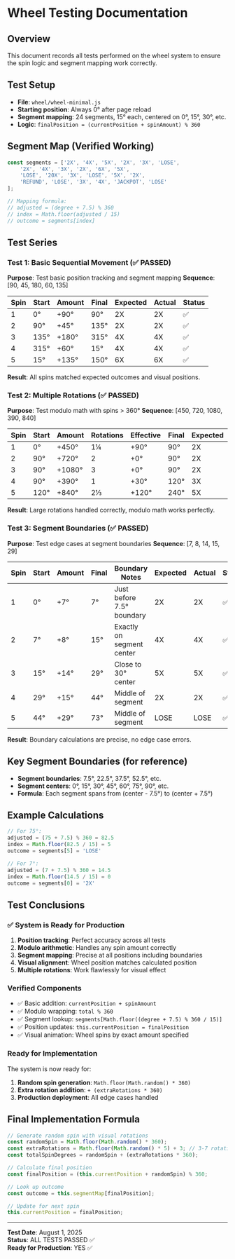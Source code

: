 # Wheel Testing Documentation

## Overview
This document records all tests performed on the wheel system to ensure the spin logic and segment mapping work correctly.

## Test Setup
- **File**: `wheel/wheel-minimal.js`
- **Starting position**: Always 0° after page reload
- **Segment mapping**: 24 segments, 15° each, centered on 0°, 15°, 30°, etc.
- **Logic**: `finalPosition = (currentPosition + spinAmount) % 360`

## Segment Map (Verified Working)
```javascript
const segments = ['2X', '4X', '5X', '2X', '3X', 'LOSE',
    '2X', '4X', '3X', '2X', '6X', '5X',
    'LOSE', '20X', '3X', 'LOSE', '5X', '2X',
    'REFUND', 'LOSE', '3X', '4X', 'JACKPOT', 'LOSE'
];

// Mapping formula:
// adjusted = (degree + 7.5) % 360
// index = Math.floor(adjusted / 15)
// outcome = segments[index]
```

## Test Series

### Test 1: Basic Sequential Movement (✅ PASSED)
**Purpose**: Test basic position tracking and segment mapping
**Sequence**: [90, 45, 180, 60, 135]

| Spin | Start | Amount | Final | Expected | Actual | Status |
|------|-------|---------|-------|----------|---------|---------|
| 1    | 0°    | +90°   | 90°   | 2X       | 2X      | ✅      |
| 2    | 90°   | +45°   | 135°  | 2X       | 2X      | ✅      |
| 3    | 135°  | +180°  | 315°  | 4X       | 4X      | ✅      |
| 4    | 315°  | +60°   | 15°   | 4X       | 4X      | ✅      |
| 5    | 15°   | +135°  | 150°  | 6X       | 6X      | ✅      |

**Result**: All spins matched expected outcomes and visual positions.

### Test 2: Multiple Rotations (✅ PASSED)
**Purpose**: Test modulo math with spins > 360°
**Sequence**: [450, 720, 1080, 390, 840]

| Spin | Start | Amount | Rotations | Effective | Final | Expected | Actual | Status |
|------|-------|---------|-----------|-----------|-------|----------|---------|---------|
| 1    | 0°    | +450°  | 1¼        | +90°      | 90°   | 2X       | 2X      | ✅      |
| 2    | 90°   | +720°  | 2         | +0°       | 90°   | 2X       | 2X      | ✅      |
| 3    | 90°   | +1080° | 3         | +0°       | 90°   | 2X       | 2X      | ✅      |
| 4    | 90°   | +390°  | 1         | +30°      | 120°  | 3X       | 3X      | ✅      |
| 5    | 120°  | +840°  | 2⅓        | +120°     | 240°  | 5X       | 5X      | ✅      |

**Result**: Large rotations handled correctly, modulo math works perfectly.

### Test 3: Segment Boundaries (✅ PASSED)
**Purpose**: Test edge cases at segment boundaries
**Sequence**: [7, 8, 14, 15, 29]

| Spin | Start | Amount | Final | Boundary Notes | Expected | Actual | Status |
|------|-------|---------|-------|----------------|----------|---------|---------|
| 1    | 0°    | +7°    | 7°    | Just before 7.5° boundary | 2X | 2X | ✅ |
| 2    | 7°    | +8°    | 15°   | Exactly on segment center | 4X | 4X | ✅ |
| 3    | 15°   | +14°   | 29°   | Close to 30° center | 5X | 5X | ✅ |
| 4    | 29°   | +15°   | 44°   | Middle of segment | 2X | 2X | ✅ |
| 5    | 44°   | +29°   | 73°   | Middle of segment | LOSE | LOSE | ✅ |

**Result**: Boundary calculations are precise, no edge case errors.

## Key Segment Boundaries (for reference)
- **Segment boundaries**: 7.5°, 22.5°, 37.5°, 52.5°, etc.
- **Segment centers**: 0°, 15°, 30°, 45°, 60°, 75°, 90°, etc.
- **Formula**: Each segment spans from (center - 7.5°) to (center + 7.5°)

## Example Calculations
```javascript
// For 75°:
adjusted = (75 + 7.5) % 360 = 82.5
index = Math.floor(82.5 / 15) = 5
outcome = segments[5] = 'LOSE'

// For 7°:
adjusted = (7 + 7.5) % 360 = 14.5
index = Math.floor(14.5 / 15) = 0
outcome = segments[0] = '2X'
```

## Test Conclusions

### ✅ System is Ready for Production
1. **Position tracking**: Perfect accuracy across all tests
2. **Modulo arithmetic**: Handles any spin amount correctly
3. **Segment mapping**: Precise at all positions including boundaries  
4. **Visual alignment**: Wheel position matches calculated position
5. **Multiple rotations**: Work flawlessly for visual effect

### Verified Components
- ✅ Basic addition: `currentPosition + spinAmount`
- ✅ Modulo wrapping: `total % 360`
- ✅ Segment lookup: `segments[Math.floor((degree + 7.5) % 360 / 15)]`
- ✅ Position updates: `this.currentPosition = finalPosition`
- ✅ Visual animation: Wheel spins by exact amount specified

### Ready for Implementation
The system is now ready for:
1. **Random spin generation**: `Math.floor(Math.random() * 360)`
2. **Extra rotation addition**: `+ (extraRotations * 360)`
3. **Production deployment**: All edge cases handled

## Final Implementation Formula
```javascript
// Generate random spin with visual rotations
const randomSpin = Math.floor(Math.random() * 360);
const extraRotations = Math.floor(Math.random() * 5) + 3; // 3-7 rotations
const totalSpinDegrees = randomSpin + (extraRotations * 360);

// Calculate final position
const finalPosition = (this.currentPosition + randomSpin) % 360;

// Look up outcome
const outcome = this.segmentMap[finalPosition];

// Update for next spin
this.currentPosition = finalPosition;
```

---
**Test Date**: August 1, 2025  
**Status**: ALL TESTS PASSED ✅  
**Ready for Production**: YES ✅
